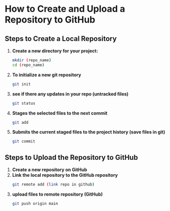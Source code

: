 # How to Create and Upload a Repository to GitHub

## Steps to Create a Local Repository

1. **Create a new directory for your project:**
   ```bash
   mkdir (repo_name)
   cd (repo_name)
2. **To initialize a new git repository**
   ```bash
   git init
3. **see if there any updates in your repo (untracked files)**
   ```bash
   git status
4. **Stages the selected files to the next commit**
   ```bash
   git add
5. **Submits the current staged files to the project history (save files in git)**
   ```bash
   git commit
## Steps to Upload the Repository to GitHub
1. **Create a new repository on GitHub**
2. **Link the local repository to the GitHub repository**
   ```bash
   git remote add (link repo in github)
3. **upload files to remote repository (GitHub)**
   ``` bash
   git push origin main





